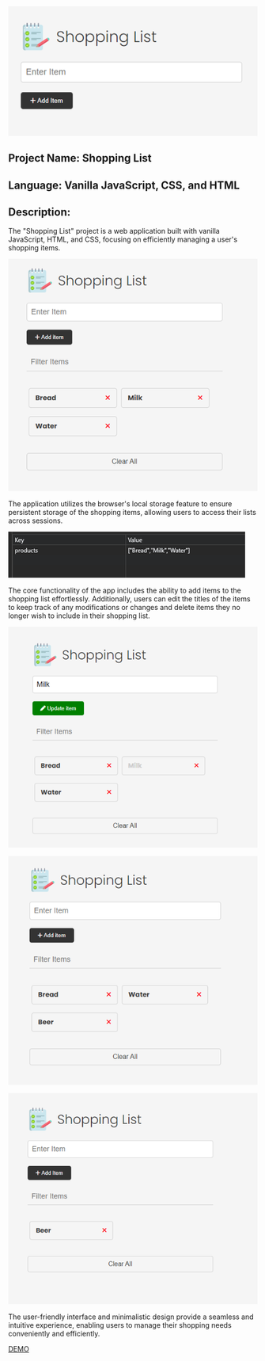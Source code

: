 
![Alt text](image-6.png)

## Project Name: Shopping List

## Language: Vanilla JavaScript, CSS, and HTML

##  Description:

The "Shopping List" project is a web application built with vanilla JavaScript, HTML, and CSS,
focusing on efficiently managing a user's shopping items.

![Alt text](image-1.png)

The application utilizes the browser's local storage feature to ensure persistent storage of the shopping items,
allowing users to access their lists across sessions.

![Alt text](image-2.png)

The core functionality of the app includes the ability to add items to the shopping list effortlessly.
Additionally, users can edit the titles of the items to keep track of any modifications or changes 
and delete items they no longer wish to include in their shopping list.

![Alt text](image-3.png)

![Alt text](image-4.png)

![Alt text](image-5.png)

The user-friendly interface and minimalistic design provide a seamless and intuitive experience,
enabling users to manage their shopping needs conveniently and efficiently.

[DEMO](https://coruscating-puppy-8ffa61.netlify.app/)